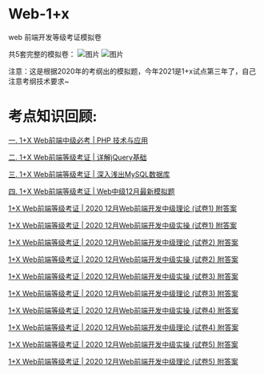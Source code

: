 # Web-1+x
web 前端开发等级考证模拟卷

共5套完整的模拟卷：
![图片](https://user-images.githubusercontent.com/65069676/138794485-0da23cd0-d855-4274-9ddf-67e74137f5fc.png)
![图片](https://user-images.githubusercontent.com/65069676/138795044-094a405b-a7f9-4ffa-9857-7a981e529e89.png)



注意：这是根据2020年的考纲出的模拟题，今年2021是1+x试点第三年了，自己注意考纲技术要求~

# 考点知识回顾:

[一. 1+X Web前端中级必考 | PHP 技术与应用](https://blog.csdn.net/weixin_43853746/article/details/108928068)

[二. 1+X Web前端等级考证 | 详解jQuery基础 ](https://blog.csdn.net/weixin_43853746/article/details/108916725)

[三. 1+X Web前端等级考证 | 深入浅出MySQL数据库](https://blog.csdn.net/weixin_43853746/article/details/109585844)

[四. 1+X Web前端等级考证 | Web中级12月最新模拟题](https://blog.csdn.net/weixin_43853746/article/details/109686767)

[1+X Web前端等级考证 | 2020 12月Web前端开发中级理论 (试卷1) 附答案](https://blog.csdn.net/weixin_43853746/article/details/109991848)

[1+X Web前端等级考证 | 2020 12月Web前端开发中级实操 (试卷1) 附答案](https://blog.csdn.net/weixin_43853746/article/details/109992935)

[1+X Web前端等级考证 | 2020 12月Web前端开发中级理论 (试卷2) 附答案](https://blog.csdn.net/weixin_43853746/article/details/109895005)

[1+X Web前端等级考证 | 2020 12月Web前端开发中级实操 (试卷2) 附答案](https://blog.csdn.net/weixin_43853746/article/details/109895208)

[1+X Web前端等级考证 | 2020 12月Web前端开发中级实操 (试卷3) 附答案](https://blog.csdn.net/weixin_43853746/article/details/109754127)

[1+X Web前端等级考证 | 2020 12月Web前端开发中级理论 (试卷3) 附答案](https://blog.csdn.net/weixin_43853746/article/details/109754600)

[1+X Web前端等级考证 | 2020 12月Web前端开发中级实操 (试卷4) 附答案](https://blog.csdn.net/weixin_43853746/article/details/109752494)

[1+X Web前端等级考证 | 2020 12月Web前端开发中级理论 (试卷4) 附答案](https://blog.csdn.net/weixin_43853746/article/details/109752094)

[1+X Web前端等级考证 | 2020 12月Web前端开发中级实操 (试卷5) 附答案](https://blog.csdn.net/weixin_43853746/article/details/109753433)

[1+X Web前端等级考证 | 2020 12月Web前端开发中级理论 (试卷5) 附答案](https://blog.csdn.net/weixin_43853746/article/details/109752995)
